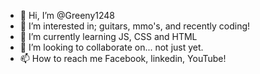 - 👋 Hi, I’m @Greeny1248
- 👀 I’m interested in; guitars, mmo's, and recently coding!
- 🌱 I’m currently learning JS, CSS and HTML
- 💞️ I’m looking to collaborate on... not just yet.
- 📫 How to reach me Facebook, linkedin, YouTube!

<!---
Greeny1248/Greeny1248 is a ✨ special ✨ repository because its `README.md` (this file) appears on your GitHub profile.
You can click the Preview link to take a look at your changes.
--->
